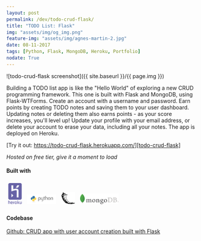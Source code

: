 ```yaml
---
layout: post
permalink: /dev/todo-crud-flask/
title: "TODO List: Flask"
img: "assets/img/og_img.png"
feature-img: "assets/img/agnes-martin-2.jpg"
date: 08-11-2017
tags: [Python, Flask, MongoDB, Heroku, Portfolio]
nodate: True
---
```


![todo-crud-flask screenshot]({{ site.baseurl }}/{{ page.img }})

Building a TODO list app is like the "Hello World" of exploring a new CRUD programming framework. This one is built with Flask and MongoDB, using Flask-WTForms. Create an account with a username and password. Earn points by creating TODO notes and saving them to your user dashboard. Updating notes or deleting them also earns points - as your score increases, you'll level up! Update your profile with your email address, or delete your account to erase your data, including all your notes. The app is deployed on Heroku. 

[Try it out: https://todo-crud-flask.herokuapp.com/][todo-crud-flask]

*Hosted on free tier, give it a moment to load*

#### Built with

<img src="/assets/img/heroku.svg" alt="Heroku" style="width: 7%; padding: 5px;"/>
<img src="/assets/img/python-logo.png" alt="Python" style="width: 15%; padding: 5px;"/>
<img src="/assets/img/flask.png" alt="Flask" style="width: 7%; padding: 5px;"/>
<img src="/assets/img/mongo.png" alt="MongoDB" style="width: 20%; padding: 5px;"/>

#### Codebase

[Github: CRUD app with user account creation built with Flask][github-todo]

[todo-crud-flask]: https://todo-crud-flask.herokuapp.com/
[github-todo]: https://github.com/andrewmontes87/todo_crud_flask
